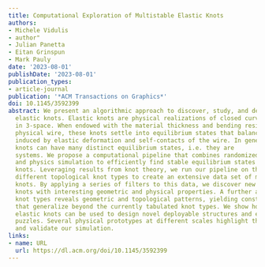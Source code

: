 ```yaml
---
title: Computational Exploration of Multistable Elastic Knots
authors:
- Michele Vidulis
- author"
- Julian Panetta
- Eitan Grinspun
- Mark Pauly
date: '2023-08-01'
publishDate: '2023-08-01'
publication_types:
- article-journal
publication: '*ACM Transactions on Graphics*'
doi: 10.1145/3592399
abstract: We present an algorithmic approach to discover, study, and design multistable
  elastic knots. Elastic knots are physical realizations of closed curves embedded
  in 3-space. When endowed with the material thickness and bending resistance of a
  physical wire, these knots settle into equilibrium states that balance the forces
  induced by elastic deformation and self-contacts of the wire. In general, elastic
  knots can have many distinct equilibrium states, i.e. they are               multistable               mechanical
  systems. We propose a computational pipeline that combines randomized spatial sampling
  and physics simulation to efficiently find stable equilibrium states of elastic
  knots. Leveraging results from knot theory, we run our pipeline on thousands of
  different topological knot types to create an extensive data set of multistable
  knots. By applying a series of filters to this data, we discover new transformable
  knots with interesting geometric and physical properties. A further analysis across
  knot types reveals geometric and topological patterns, yielding constructive principles
  that generalize beyond the currently tabulated knot types. We show how multistable
  elastic knots can be used to design novel deployable structures and engaging recreational
  puzzles. Several physical prototypes at different scales highlight these applications
  and validate our simulation.
links:
- name: URL
  url: https://dl.acm.org/doi/10.1145/3592399
---
```

